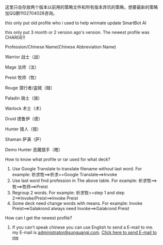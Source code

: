 这里只会存放两个版本以前用的策略文件和所有版本弃坑的策略，想要最新的策略加QQ群1102704028咨询。

this only put old profile who i used to help wirmate update SmartBot AI

this only put 3 month or 2 version ago's version. The newest profile was CHARGE!!

Profession/Chinese Name(Chinese Abbreviation Name)

Warrior		战士（战）

Mage		法师（法）

Preist		牧师（牧）

Rouge		潜行者/盗贼（贼）

Paladin		骑士（骑）

Warlock		术士（术）

Druid		德鲁伊（德）

Hunter		猎人（猎）

Shaman		萨满（萨）

Demo Hunter	恶魔猎手（瞎）

How to know what profile or rar used for what deck?

1. Use Google Translate to translate filename without last word. For example: 祈求牧==>祈求==Google Translate==>Invoke
2. Use last word find profession in The above table. For example: 祈求牧==>牧==>牧师==>Preist
3. Regroup 2 words. For example: 祈求牧==step 1 and step 2==>Invoke/Preist==>Invoke Preist
4. Some deck need change words with means.  For example: Invoke Preist==>Galakrond always need Invoke==>Galakrond Preist

How can I get the newest profile?

1. If you can't speak chinese you can use English to send a E-mail to me. my E-mail is administrator@sunguanqi.com.
[Click here to send E-mail to me](mailto:administrator@sunguanqi.com)

